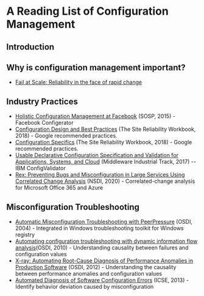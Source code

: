 # A Reading List of Configuration Management

## Introduction

## Why is configuration management important?
* [Fail at Scale: Reliability in the face of rapid change](https://queue.acm.org/detail.cfm?id=2839461)

## Industry Practices

* [Holistic Configuration Management at Facebook](http://sigops.org/s/conferences/sosp/2015/current/2015-Monterey/printable/008-tang.pdf) (SOSP, 2015) - Facebook Configerator
* [Configuration Design and Best Practices](https://sre.google/workbook/configuration-design/) (The Site Reliability Workbook, 2018) - Google recommended practices.
* [Configuration Specifics](https://sre.google/workbook/configuration-specifics/) (The Site Reliability Workbook, 2018) - Google recommended practices.
* [Usable Declarative Configuration Specification and Validation for Applications, Systems, and Cloud](https://dl.acm.org/doi/abs/10.1145/3154448.3154453) (Middleware Industrial Track, 2017) -- IBM ConfigValidator
* [Rex: Preventing Bugs and Misconfiguration in Large Services Using Correlated Change Analysis](https://www.usenix.org/system/files/nsdi20-paper-mehta.pdf) (NSDI, 2020) - Correlated-change analysis for Microsoft Office 365 and Azure

## Misconfiguration Troubleshooting

* [Automatic Misconfiguration Troubleshooting with PeerPressure](https://www.usenix.org/legacy/events/osdi04/tech/full_papers/wang/wang.pdf) (OSDI, 2004) - Integrated in Windows troubleshooting toolkit for Windows registry
* [Automating configuration troubleshooting with dynamic information flow analysis](https://www.usenix.org/legacy/events/osdi10/tech/full_papers/Attariyan.pdf)(OSDI, 2010) - Understanding causality between failures and configuration values
* [X-ray: Automating Root-Cause Diagnosis of Performance Anomalies in Production Software](https://www.usenix.org/conference/osdi12/technical-sessions/presentation/attariyan) (OSDI, 2012) - Understanding the causality between performance anomalies and configuration values
* [Automated Diagnosis of Software Configuration Errors](https://homes.cs.washington.edu/~mernst/pubs/configuration-errors-icse2013.pdf) (ICSE, 2013) - Identify behavior deviation caused by misconfiguration


